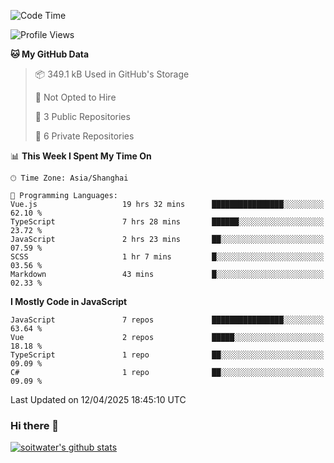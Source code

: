 <!--START_SECTION:waka-->
![Code Time](http://img.shields.io/badge/Code%20Time-4%2C880%20hrs%2027%20mins-blue)

![Profile Views](http://img.shields.io/badge/Profile%20Views-0-blue)

**🐱 My GitHub Data** 

> 📦 349.1 kB Used in GitHub's Storage 
 > 
> 🚫 Not Opted to Hire
 > 
> 📜 3 Public Repositories 
 > 
> 🔑 6 Private Repositories 
 > 
📊 **This Week I Spent My Time On** 

```text
🕑︎ Time Zone: Asia/Shanghai

💬 Programming Languages: 
Vue.js                   19 hrs 32 mins      ████████████████░░░░░░░░░   62.10 % 
TypeScript               7 hrs 28 mins       ██████░░░░░░░░░░░░░░░░░░░   23.72 % 
JavaScript               2 hrs 23 mins       ██░░░░░░░░░░░░░░░░░░░░░░░   07.59 % 
SCSS                     1 hr 7 mins         █░░░░░░░░░░░░░░░░░░░░░░░░   03.56 % 
Markdown                 43 mins             █░░░░░░░░░░░░░░░░░░░░░░░░   02.33 % 
```

**I Mostly Code in JavaScript** 

```text
JavaScript               7 repos             ████████████████░░░░░░░░░   63.64 % 
Vue                      2 repos             █████░░░░░░░░░░░░░░░░░░░░   18.18 % 
TypeScript               1 repo              ██░░░░░░░░░░░░░░░░░░░░░░░   09.09 % 
C#                       1 repo              ██░░░░░░░░░░░░░░░░░░░░░░░   09.09 % 
```




 Last Updated on 12/04/2025 18:45:10 UTC
<!--END_SECTION:waka-->

### Hi there 👋
[![soitwater's github stats](https://github-readme-stats.vercel.app/api?username=soitwater)](https://github.com/soitwater/github-readme-stats)
